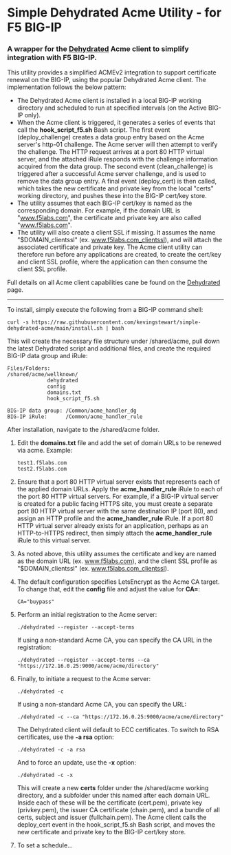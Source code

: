 # Simple Dehydrated Acme Utility - for F5 BIG-IP

### A wrapper for the [Dehydrated](https://github.com/dehydrated-io/dehydrated) Acme client to simplify integration with F5 BIG-IP.

This utility provides a simplified ACMEv2 integration to support certificate renewal on the BIG-IP, using the popular Dehydrated Acme client. The implementation follows the below pattern:

* The Dehydrated Acme client is installed in a local BIG-IP working directory and scheduled to run at specified intervals (on the Active BIG-IP only).
* When the Acme client is triggered, it generates a series of events that call the **hook_script_f5.sh** Bash script. The first event (deploy_challenge) creates a data group entry based on the Acme server's http-01 challenge. The Acme server will then attempt to verify the challenge. The HTTP request arrives at a port 80 HTTP virtual server, and the attached iRule responds with the challenge information acquired from the data group. The second event (clean_challenge) is triggered after a successful Acme server challenge, and is used to remove the data group entry. A final event (deploy_cert) is then called, which takes the new certificate and private key from the local "certs" working directory, and pushes these into the BIG-IP cert/key store.
* The utility assumes that each BIG-IP cert/key is named as the corresponding domain. For example, if the domain URL is "www.f5labs.com", the certificate and private key are also called "www.f5labs.com".
* The utility will also create a client SSL if missing. It assumes the name "$DOMAIN_clientssl" (ex. www.f5labs.com_clientssl), and will attach the associated certificate and private key. The Acme client utility can therefore run before any applications are created, to create the cert/key and client SSL profile, where the application can then consume the client SSL profile.

Full details on all Acme client capabilities cane be found on the [Dehydrated](https://github.com/dehydrated-io/dehydrated) page.

-----------------

To install, simply execute the following from a BIG-IP command shell:
```
curl -s https://raw.githubusercontent.com/kevingstewart/simple-dehydrated-acme/main/install.sh | bash
```

This will create the necessary file structure under /shared/acme, pull down the latest Dehydrated script and additional files, and create the required BIG-IP data group and iRule:

```
Files/Folders:
/shared/acme/wellknown/
             dehydrated
             config
             domains.txt
             hook_script_f5.sh

BIG-IP data group: /Common/acme_handler_dg
BIG-IP iRule:      /Common/acme_handler_rule
```

After installation, navigate to the /shared/acme folder.

1. Edit the **domains.txt** file and add the set of domain URLs to be renewed via acme. Example:
   ```
   test1.f5labs.com
   test2.f5labs.com
   ```

2. Ensure that a port 80 HTTP virtual server exists that represents each of the applied domain URLs. Apply the **acme_handler_rule** iRule to each of the port 80 HTTP virtual servers. For example, if a BIG-IP virtual server is created for a public facing HTTPS site, you must create a separate port 80 HTTP virtual server with the same destination IP (port 80), and assign an HTTP profile and the **acme_handler_rule** iRule. If a port 80 HTTP virtual server already exists for an application, perhaps as an HTTP-to-HTTPS redirect, then simply attach the **acme_handler_rule** iRule to this virtual server.

3. As noted above, this utility assumes the certificate and key are named as the domain URL (ex. www.f5labs.com), and the client SSL profile as "$DOMAIN_clientssl" (ex. www.f5labs.com_clientssl).

4. The default configuration specifies LetsEncrypt as the Acme CA target. To change that, edit the **config** file and adjust the value for **CA=**:
   ```
   CA="buypass"
   ```

5. Perform an initial registration to the Acme server:
   ```
   ./dehydrated --register --accept-terms
   ```
   If using a non-standard Acme CA, you can specify the CA URL in the registration:
   ```
   ./dehydrated --register --accept-terms --ca "https://172.16.0.25:9000/acme/acme/directory"
   ```

6. Finally, to initiate a request to the Acme server:
   ```
   ./dehydrated -c 
   ```
   If using a non-standard Acme CA, you can specify the URL:
   ```
   ./dehydrated -c --ca "https://172.16.0.25:9000/acme/acme/directory"
   ```
   The Dehydrated client will default to ECC certificates. To switch to RSA certificates, use the **-a rsa** option:
   ```
   ./dehydrated -c -a rsa
   ```
   And to force an update, use the **-x** option:
   ```
   ./dehydrated -c -x
   ```
   This will create a new **certs** folder under the /shared/acme working directory, and a subfolder under this named after each domain URL. Inside each of these will be the certificate (cert.pem), private key (privkey.pem), the issuer CA certificate (chain.pem), and a bundle of all certs, subject and issuer (fullchain.pem). The Acme client calls the deploy_cert event in the hook_script_f5.sh Bash script, and moves the new certificate and private key to the BIG-IP cert/key store.
   
7. To set a schedule...





